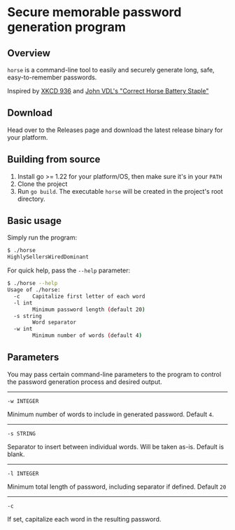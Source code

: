 # Secure memorable password generation program

## Overview

`horse` is a command-line tool to easily and securely generate long, safe, easy-to-remember passwords.

Inspired by [XKCD 936](https://xkcd.com/936/)
and [John VDL's "Correct Horse Battery Staple"](https://bitbucket.org/jvdl/correcthorsebatterystaple)

## Download

Head over to the Releases page and download the latest release binary for your platform.

## Building from source

1. Install go >= 1.22 for your platform/OS, then make sure it's in your `PATH`
2. Clone the project
3. Run `go build`. The executable `horse` will be created in the project's root directory.

## Basic usage

Simply run the program:

```bash
$ ./horse 
HighlySellersWiredDominant
```

For quick help, pass the `--help` parameter:

```bash
$ ./horse --help
Usage of ./horse:
  -c	Capitalize first letter of each word
  -l int
    	Minimum password length (default 20)
  -s string
    	Word separator
  -w int
    	Minimum number of words (default 4)

```

## Parameters


You may pass certain command-line parameters to the program to control
the password generation process and desired output.

---

    -w INTEGER

Minimum number of words to include in generated password. Default `4`.

---

    -s STRING

Separator to insert between individual words. Will be taken as-is. Default is blank.

---

    -l INTEGER

Minimum total length of password, including separator if defined. Default `20`

---
    -c

If set, capitalize each word in the resulting password.

